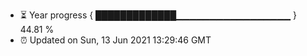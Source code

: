- ⏳ Year progress { █████████████▁▁▁▁▁▁▁▁▁▁▁▁▁▁▁▁▁ } 44.81 %
- ⏰ Updated on Sun, 13 Jun 2021 13:29:46 GMT

